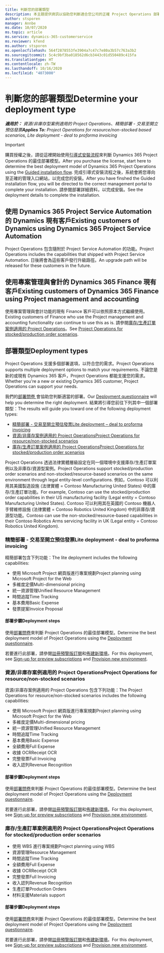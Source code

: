 ```yaml
---
title: 判斷您的部署類型
description: 本主題提供資訊以協助您判斷適合您公司的正確 Project Operations 部署類型。
author: stsporen
manager: Annbe
ms.date: 10/07/2020
ms.topic: article
ms.service: dynamics-365-customerservice
ms.reviewer: kfend
ms.author: stsporen
ms.openlocfilehash: 564f2878553fe3904a7c47c7e80a3b57c763a3b2
ms.sourcegitcommit: 5c4c9bf3ba018562d6cb3443c01d550489c415fa
ms.translationtype: HT
ms.contentlocale: zh-TW
ms.lasthandoff: 10/16/2020
ms.locfileid: "4073000"
---
```

# <a name="determine-your-deployment-type"></a><span data-ttu-id="f2913-103">判斷您的部署類型</span><span class="sxs-lookup"><span data-stu-id="f2913-103">Determine your deployment type</span></span>

<span data-ttu-id="f2913-104">_**適用於：** 資源/非庫存型案例適用的 Project Operations、精簡部署 - 交易至開立預估發票_</span><span class="sxs-lookup"><span data-stu-id="f2913-104">_**Applies To:** Project Operations for resource/non-stocked based scenarios, Lite deployment - deal to proforma invoicing_</span></span>

> [!IMPORTANT]
> <span data-ttu-id="f2913-105">購買授權之後，請從這裡開始使用[引導式安裝流程](https://aka.ms/provisionprojectoperations)來判斷 Dynamics 365 Project Operations 的最佳部署模型。</span><span class="sxs-lookup"><span data-stu-id="f2913-105">After you purchase the license, start here to determine the best deployment model of Dynamics 365 Project Operations using the [Guided installation flow](https://aka.ms/provisionprojectoperations).</span></span>
> <span data-ttu-id="f2913-106">完成引導式安裝流程之後，系統會將您導向至正確的管理入口網站，以完成您的安裝。</span><span class="sxs-lookup"><span data-stu-id="f2913-106">After you have finshed the Guided installation flow, you will be directed to the correct management portal to complete your installation.</span></span> <span data-ttu-id="f2913-107">請參閱部署詳細資料，以完成安裝。</span><span class="sxs-lookup"><span data-stu-id="f2913-107">See the deployment details to complete the installation.</span></span>


## <a name="existing-customers-of-dynamics-using-dynamics-365-project-service-automation"></a><span data-ttu-id="f2913-108">使用 Dynamics 365 Project Service Automation 的 Dynamics 現有客戶</span><span class="sxs-lookup"><span data-stu-id="f2913-108">Existing customers of Dynamics using Dynamics 365 Project Service Automation</span></span>
<span data-ttu-id="f2913-109">Project Operations 包含隨附於 Project Service Automation 的功能。</span><span class="sxs-lookup"><span data-stu-id="f2913-109">Project Operations includes the capabilities that shipped with Project Service Automation.</span></span> <span data-ttu-id="f2913-110">日後將會為這些客戶發行升級路徑。</span><span class="sxs-lookup"><span data-stu-id="f2913-110">An upgrade path will be released for these customers in the future.</span></span>

## <a name="existing-customers-of-dynamics-365-finance-using-project-management-and-accounting"></a><span data-ttu-id="f2913-111">使用專案管理與會計的 Dynamics 365 Finance 現有客戶</span><span class="sxs-lookup"><span data-stu-id="f2913-111">Existing customers of Dynamics 365 Finance using Project management and accounting</span></span> 

<span data-ttu-id="f2913-112">使用專案管理與會計功能的現有 Finance 客戶可以依照原本方式繼續使用。</span><span class="sxs-lookup"><span data-stu-id="f2913-112">Existing customers of Finance who use the Project management and accounting functionality can continue to use this as is.</span></span> <span data-ttu-id="f2913-113">請參閱[庫存/生產訂單案例適用的 Project Operations](#pma)。</span><span class="sxs-lookup"><span data-stu-id="f2913-113">See [Project Operations for stocked/production order scenarios](#pma).</span></span>


## <a name="deployment-types"></a><span data-ttu-id="f2913-114">部署類型</span><span class="sxs-lookup"><span data-stu-id="f2913-114">Deployment types</span></span>
<span data-ttu-id="f2913-115">Project Operations 支援多個部署選項，以符合您的需求。</span><span class="sxs-lookup"><span data-stu-id="f2913-115">Project Operations supports multiple deployment options to match your requirements.</span></span> <span data-ttu-id="f2913-116">不論您是新的或現有 Dynamics 365 客戶，Project Operations 都能支援您的需求。</span><span class="sxs-lookup"><span data-stu-id="f2913-116">Whether you're a new or existing Dynamics 365 customer, Project Operations can support your needs.</span></span>

<span data-ttu-id="f2913-117">我們的[部署問卷 ](https://aka.ms/provisionprojectoperations)會協助您判斷適當的部署。</span><span class="sxs-lookup"><span data-stu-id="f2913-117">Our [Deployment questionnaire](https://aka.ms/provisionprojectoperations) will help you determine the right deployment.</span></span> <span data-ttu-id="f2913-118">結果將引導您前往下列其中一個部署類型：</span><span class="sxs-lookup"><span data-stu-id="f2913-118">The results will guide you toward one of the following deployment types:</span></span>

- [<span data-ttu-id="f2913-119">精簡部署 - 交易至開立預估發票</span><span class="sxs-lookup"><span data-stu-id="f2913-119">Lite deployment – deal to proforma invoicing</span></span>](#lite)
- [<span data-ttu-id="f2913-120">資源/非庫存案例適用的 Project Operations</span><span class="sxs-lookup"><span data-stu-id="f2913-120">Project Operations for resource/non-stocked scenarios</span></span>](#integrated)
- [<span data-ttu-id="f2913-121">庫存/生產訂單案例適用的 Project Operations</span><span class="sxs-lookup"><span data-stu-id="f2913-121">Project Operations for stocked/production order scenarios</span></span>](#pma)

<span data-ttu-id="f2913-122">Project Operations 透過法律實體層級設定在同一個環境中支援庫存/生產訂單案例以及非庫存/資源型案例。</span><span class="sxs-lookup"><span data-stu-id="f2913-122">Project Operations support stocked/production order scenarios and non-stocked/resource-based scenarios on the same environment through legal entity-level configurations.</span></span> <span data-ttu-id="f2913-123">例如，Contoso 可以利用其美國製造設施 (法律實體 = Contoso Manufacturing United States) 中的庫存/生產訂單功能。</span><span class="sxs-lookup"><span data-stu-id="f2913-123">For example, Contoso can use the stocked/production order capabilities in their US manufacturing facility (Legal entity = Contoso Manufacturing United States).</span></span> <span data-ttu-id="f2913-124">Contoso 可以利用其在英國的 Contoso 機器人手臂維修設施 (法律實體 = Contoso Robotics United Kingdom) 中的非庫存/資源型功能。</span><span class="sxs-lookup"><span data-stu-id="f2913-124">Contoso can use the non-stocked/resource-based capabilities in their Contoso Robotics Arms servicing facility in UK (Legal entity = Contoso Robotics United Kingdom).</span></span>

### <a name="lite-deployment---deal-to-proforma-invoicing"></a><a  name="lite"></a><span data-ttu-id="f2913-125">精簡部署 - 交易至開立預估發票</span><span class="sxs-lookup"><span data-stu-id="f2913-125">Lite deployment - deal to proforma invoicing</span></span>

<span data-ttu-id="f2913-126">精簡部署包含下列功能：</span><span class="sxs-lookup"><span data-stu-id="f2913-126">The lite deployment includes the following capabilities:</span></span>

- <span data-ttu-id="f2913-127">使用 Microsoft Project 網頁版進行專案規劃</span><span class="sxs-lookup"><span data-stu-id="f2913-127">Project planning using Microsoft Project for the Web</span></span>
- <span data-ttu-id="f2913-128">多維度定價</span><span class="sxs-lookup"><span data-stu-id="f2913-128">Multi-dimensional pricing</span></span>
- <span data-ttu-id="f2913-129">統一資源管理</span><span class="sxs-lookup"><span data-stu-id="f2913-129">Unified Resource Management</span></span>
- <span data-ttu-id="f2913-130">時間追蹤</span><span class="sxs-lookup"><span data-stu-id="f2913-130">Time Tracking</span></span>
- <span data-ttu-id="f2913-131">基本費用</span><span class="sxs-lookup"><span data-stu-id="f2913-131">Basic Expense</span></span>
- <span data-ttu-id="f2913-132">發票提案</span><span class="sxs-lookup"><span data-stu-id="f2913-132">Invoice Proposal</span></span>

#### <a name="deployment-steps"></a><span data-ttu-id="f2913-133">部署步驟</span><span class="sxs-lookup"><span data-stu-id="f2913-133">Deployment steps</span></span>
<span data-ttu-id="f2913-134">使用[部署問卷](https://aka.ms/provisionprojectoperations)來判斷 Project Operations 的最佳部署模型。</span><span class="sxs-lookup"><span data-stu-id="f2913-134">Determine the best deployment model of Project Operations using the [Deployment questionnaire](https://aka.ms/provisionprojectoperations).</span></span>

<span data-ttu-id="f2913-135">若要進行此部署，請參閱[註冊預覽版訂閱](lite-preview-subscription-sign-up.md)和[佈建新環境](lite-deployment.md)。</span><span class="sxs-lookup"><span data-stu-id="f2913-135">For this deployment, see [Sign-up for preview subscriptions](lite-preview-subscription-sign-up.md) and [Provision new environment](lite-deployment.md).</span></span> 


### <a name="project-operations-for-resourcenon-stocked-scenarios"></a><a name="integrated"></a><span data-ttu-id="f2913-136">資源/非庫存案例適用的 Project Operations</span><span class="sxs-lookup"><span data-stu-id="f2913-136">Project Operations for resource/non-stocked scenarios</span></span>
<span data-ttu-id="f2913-137">資源/非庫存案例適用的 Project Operations 包含下列功能：</span><span class="sxs-lookup"><span data-stu-id="f2913-137">The Project Operations for resource/non-stocked scenarios includes the following capabilities:</span></span>
  
- <span data-ttu-id="f2913-138">使用 Microsoft Project 網頁版進行專案規劃</span><span class="sxs-lookup"><span data-stu-id="f2913-138">Project planning using Microsoft Project for the Web</span></span>
- <span data-ttu-id="f2913-139">多維度定價</span><span class="sxs-lookup"><span data-stu-id="f2913-139">Multi-dimensional pricing</span></span>
- <span data-ttu-id="f2913-140">統一資源管理</span><span class="sxs-lookup"><span data-stu-id="f2913-140">Unified Resource Management</span></span>
- <span data-ttu-id="f2913-141">時間追蹤</span><span class="sxs-lookup"><span data-stu-id="f2913-141">Time Tracking</span></span>
- <span data-ttu-id="f2913-142">基本費用</span><span class="sxs-lookup"><span data-stu-id="f2913-142">Basic Expense</span></span>
- <span data-ttu-id="f2913-143">全額費用</span><span class="sxs-lookup"><span data-stu-id="f2913-143">Full Expense</span></span>
- <span data-ttu-id="f2913-144">收據 OCR</span><span class="sxs-lookup"><span data-stu-id="f2913-144">Receipt OCR</span></span>
- <span data-ttu-id="f2913-145">完整發票</span><span class="sxs-lookup"><span data-stu-id="f2913-145">Full Invoicing</span></span>
- <span data-ttu-id="f2913-146">收入認列</span><span class="sxs-lookup"><span data-stu-id="f2913-146">Revenue Recognition</span></span>

#### <a name="deployment-steps"></a><span data-ttu-id="f2913-147">部署步驟</span><span class="sxs-lookup"><span data-stu-id="f2913-147">Deployment steps</span></span>
<span data-ttu-id="f2913-148">使用[部署問卷](https://aka.ms/provisionprojectoperations)來判斷 Project Operations 的最佳部署模型。</span><span class="sxs-lookup"><span data-stu-id="f2913-148">Determine the best deployment model of Project Operations using the [Deployment questionnaire](https://aka.ms/provisionprojectoperations).</span></span>

<span data-ttu-id="f2913-149">若要進行此部署，請參閱[註冊預覽版訂閱](resource-sign-up-preview-subscription.md)和[佈建新環境](resource-provision-new-environment.md)。</span><span class="sxs-lookup"><span data-stu-id="f2913-149">For this deployment, see [Sign-up for preview subscriptions](resource-sign-up-preview-subscription.md) and [Provision new environment](resource-provision-new-environment.md).</span></span> 


### <a name="project-operations-for-stockedproduction-order-scenarios"></a><a name="pma"></a><span data-ttu-id="f2913-150">庫存/生產訂單案例適用的 Project Operations</span><span class="sxs-lookup"><span data-stu-id="f2913-150">Project Operations for stocked/production order scenarios</span></span>

- <span data-ttu-id="f2913-151">使用 WBS 進行專案規劃</span><span class="sxs-lookup"><span data-stu-id="f2913-151">Project planning using WBS</span></span>
- <span data-ttu-id="f2913-152">資源管理</span><span class="sxs-lookup"><span data-stu-id="f2913-152">Resource Management</span></span>
- <span data-ttu-id="f2913-153">時間追蹤</span><span class="sxs-lookup"><span data-stu-id="f2913-153">Time Tracking</span></span>
- <span data-ttu-id="f2913-154">全額費用</span><span class="sxs-lookup"><span data-stu-id="f2913-154">Full Expense</span></span>
- <span data-ttu-id="f2913-155">收據 OCR</span><span class="sxs-lookup"><span data-stu-id="f2913-155">Receipt OCR</span></span>
- <span data-ttu-id="f2913-156">完整發票</span><span class="sxs-lookup"><span data-stu-id="f2913-156">Full Invoicing</span></span>
- <span data-ttu-id="f2913-157">收入認列</span><span class="sxs-lookup"><span data-stu-id="f2913-157">Revenue Recognition</span></span>
- <span data-ttu-id="f2913-158">生產訂單</span><span class="sxs-lookup"><span data-stu-id="f2913-158">Production Orders</span></span>
- <span data-ttu-id="f2913-159">材料支援</span><span class="sxs-lookup"><span data-stu-id="f2913-159">Materials support</span></span>

#### <a name="deployment-steps"></a><span data-ttu-id="f2913-160">部署步驟</span><span class="sxs-lookup"><span data-stu-id="f2913-160">Deployment steps</span></span>
<span data-ttu-id="f2913-161">使用[部署問卷](https://aka.ms/provisionprojectoperations)來判斷 Project Operations 的最佳部署模型。</span><span class="sxs-lookup"><span data-stu-id="f2913-161">Determine the best deployment model of Project Operations using the [Deployment questionnaire](https://aka.ms/provisionprojectoperations).</span></span>

<span data-ttu-id="f2913-162">若要進行此部署，請參閱[註冊預覽版訂閱](https://docs.microsoft.com/dynamics365/fin-ops-core/dev-itpro/dev-tools/sign-up-preview-subscription?toc=/dynamics365/finance/toc.json)和[佈建新環境](https://docs.microsoft.com/dynamics365/fin-ops-core/dev-itpro/deployment/deploy-demo-environment?toc=/dynamics365/finance/toc.json)。</span><span class="sxs-lookup"><span data-stu-id="f2913-162">For this deployment, see [Sign-up for preview subscriptions](https://docs.microsoft.com/dynamics365/fin-ops-core/dev-itpro/dev-tools/sign-up-preview-subscription?toc=/dynamics365/finance/toc.json) and [Provision new environment](https://docs.microsoft.com/dynamics365/fin-ops-core/dev-itpro/deployment/deploy-demo-environment?toc=/dynamics365/finance/toc.json).</span></span> 

